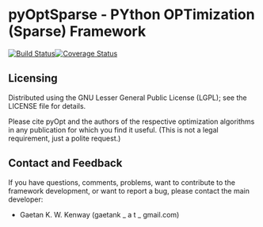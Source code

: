 pyOptSparse - PYthon OPTimization (Sparse) Framework
====================================================

[![Build Status](https://travis-ci.org/OpenMDAO/pyoptsparse.svg?branch=master)](https://travis-ci.org/OpenMDAO/pyoptsparse)[![Coverage Status](https://coveralls.io/repos/github/OpenMDAO/pyoptsparse/badge.svg?branch=master)](https://coveralls.io/github/OpenMDAO/pyoptsparse?branch=master)

Licensing
---------
Distributed using the GNU Lesser General Public License (LGPL); see 
the LICENSE file for details.

Please cite pyOpt and the authors of the respective optimization
algorithms in any publication for which you find it useful. 
(This is not a legal requirement, just a polite request.)

Contact and Feedback
--------------------
If you have questions, comments, problems, want to contribute to the
framework development, or want to report a bug, please contact the 
main developer:
    
* Gaetan K. W. Kenway (gaetank _ a t _ gmail.com)
